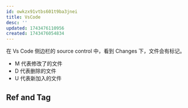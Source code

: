 ```yaml
---
id: owkzx91vtbs601t9ba3jnei
title: VsCode
desc: ''
updated: 1743476110956
created: 1743476054834
---
```


在 Vs Code 侧边栏的 source control 中，看到 Changes 下，文件会有标记。
- M 代表修改了的文件
- D 代表删除的文件
- U 代表新加入的文件

## Ref and Tag
